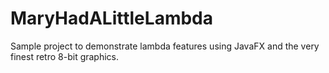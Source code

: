 MaryHadALittleLambda
====================

Sample project to demonstrate lambda features using JavaFX and the very finest retro 8-bit graphics.

